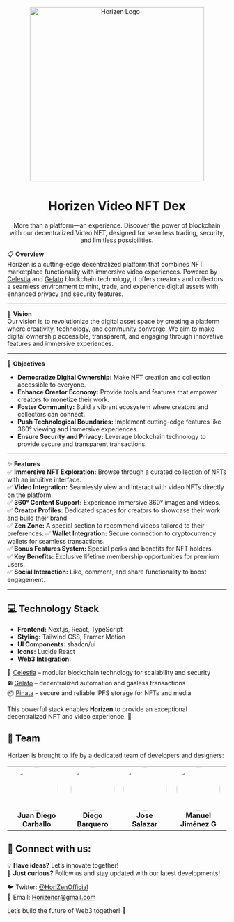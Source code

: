 <p align="center"> <img src="https://hebbkx1anhila5yf.public.blob.vercel-storage.com/WhatsApp%20Image%202025-02-14%20at%203.44.34%20PM%20%281%29-6QrN77nJK4Q1XIIP1s4uOQSdqFzw6A.jpeg" alt="Horizen Logo" width="400" /> 
<h1 align="center"> Horizen Video NFT Dex</h1> 

<p align="center"> 
  More than a platform—an experience. Discover the power of blockchain with our decentralized Video NFT, designed for seamless trading, security, and limitless possibilities.
</p>

📋 **Overview**  
Horizen is a cutting-edge decentralized platform that combines NFT marketplace functionality with immersive video experiences. Powered by [Celestia](https://celestia.org/) and [Gelato](https://www.gelato.network/) blockchain technology, it offers creators and collectors a seamless environment to mint, trade, and experience digital assets with enhanced privacy and security features.

---

🚀 **Vision**  
Our vision is to revolutionize the digital asset space by creating a platform where creativity, technology, and community converge. We aim to make digital ownership accessible, transparent, and engaging through innovative features and immersive experiences.

---

🎯 **Objectives**  
- **Democratize Digital Ownership:** Make NFT creation and collection accessible to everyone.  
- **Enhance Creator Economy:** Provide tools and features that empower creators to monetize their work.  
- **Foster Community:** Build a vibrant ecosystem where creators and collectors can connect.  
- **Push Technological Boundaries:** Implement cutting-edge features like 360° viewing and immersive experiences.  
- **Ensure Security and Privacy:** Leverage blockchain technology to provide secure and transparent transactions.  

---

✨ **Features**  
✅ **Immersive NFT Exploration:** Browse through a curated collection of NFTs with an intuitive interface.  
✅ **Video Integration:** Seamlessly view and interact with video NFTs directly on the platform.  
✅ **360° Content Support:** Experience immersive 360° images and videos.  
✅ **Creator Profiles:** Dedicated spaces for creators to showcase their work and build their brand.  
✅ **Zen Zone:** A special section to recommend videos tailored to their preferences.
✅ **Wallet Integration:** Secure connection to cryptocurrency wallets for seamless transactions.  
✅ **Bonus Features System:** Special perks and benefits for NFT holders.  
✅ **Key Benefits:** Exclusive lifetime membership opportunities for premium users.  
✅ **Social Interaction:** Like, comment, and share functionality to boost engagement.  

---

## 💻 Technology Stack

- **Frontend:** Next.js, React, TypeScript
- **Styling:** Tailwind CSS, Framer Motion
- **UI Components:** shadcn/ui
- **Icons:** Lucide React
- **Web3 Integration:**

🔗 [Celestia](https://celestia.org) – modular blockchain technology for scalability and security  
⛽ [Gelato](https://www.gelato.network) – decentralized automation and gasless transactions  
📦 [Pinata](https://app.pinata.cloud) – secure and reliable IPFS storage for NFTs and media 

This powerful stack enables **Horizen** to provide an exceptional decentralized NFT and video experience. 🚀  


## 👥 Team  

Horizen is brought to life by a dedicated team of developers and designers:

<table align="center">
  <tr>
    <td align="center">
      <a href="https://github.com/juandiegocv27">
        <img src="https://github.com/juandiegocv27.png" width="100" style="border-radius:50%" />
      </a>
      <br/>
      <strong>Juan Diego Carballo</strong>
    </td>
    <td align="center">
      <a href="https://github.com/DiegoB1911">
        <img src="https://github.com/DiegoB1911.png" width="100" style="border-radius:50%" />
      </a>
      <br/>
      <strong>Diego Barquero</strong>
    </td>
    <td align="center">
      <a href="https://github.com/joseSalazar4">
        <img src="https://github.com/joseSalazar4.png" width="100" style="border-radius:50%" />
      </a>
      <br/>
      <strong>Jose Salazar</strong>
    </td>
    <td align="center">
      <a href="https://github.com/ManuelJG1999">
        <img src="https://github.com/ManuelJG1999.png" width="100" style="border-radius:50%" />
      </a>
      <br/>
      <strong>Manuel Jiménez G</strong>
    </td>
  </tr>
</table>

## 🔗 **Connect with us:**  

💡 **Have ideas?** Let’s innovate together!  
📢 **Just curious?** Follow us and stay updated with our latest developments!  

🐦 Twitter: [@HoriZenOfficial](https://x.com/HoriZenOfficial)  
📧 Email: [Horizencr@gmail.com](mailto:Horizencr@gmail.com)  

Let’s build the future of Web3 together! 🚀  
